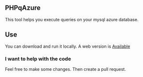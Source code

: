## PHPqAzure
This tool helps you execute queries on your mysql azure database.

## Use
You can download and run it locally. A web version is [Available](http://geralexgr.azurewebsites.net/) 


### I want to help with the code  
Feel free to make some changes. Then create a pull request.

